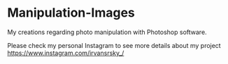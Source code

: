 # Manipulation-Images
My creations regarding photo manipulation with Photoshop software.

Please check my personal Instagram to see more details about my project https://www.instagram.com/irvansrsky_/

